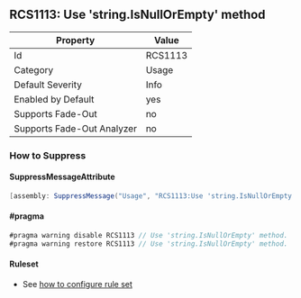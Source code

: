 ## RCS1113: Use 'string\.IsNullOrEmpty' method

Property | Value
--- | --- 
Id | RCS1113
Category | Usage
Default Severity | Info
Enabled by Default | yes
Supports Fade-Out | no
Supports Fade-Out Analyzer | no

### How to Suppress

#### SuppressMessageAttribute

```csharp
[assembly: SuppressMessage("Usage", "RCS1113:Use 'string.IsNullOrEmpty' method.", Justification = "<Pending>")]
```

#### \#pragma

```csharp
#pragma warning disable RCS1113 // Use 'string.IsNullOrEmpty' method.
#pragma warning restore RCS1113 // Use 'string.IsNullOrEmpty' method.
```

#### Ruleset

* See [how to configure rule set](../HowToConfigureAnalyzers.md)
